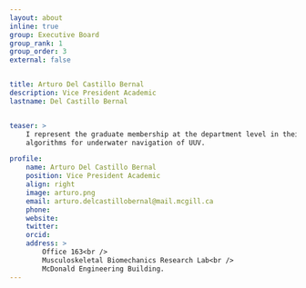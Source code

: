 ```yaml
---
layout: about
inline: true
group: Executive Board
group_rank: 1
group_order: 3
external: false


title: Arturo Del Castillo Bernal
description: Vice President Academic
lastname: Del Castillo Bernal


teaser: >
    I represent the graduate membership at the department level in their academic matters. I attend various departmental and Faculty meetings and get academic updates to you. Outside of GAMES, I am a PhD student at the <a href="https://www.decar.ca/">DECAR Lab</a> working on developing robust 
    algorithms for underwater navigation of UUV.

profile:
    name: Arturo Del Castillo Bernal
    position: Vice President Academic
    align: right
    image: arturo.png
    email: arturo.delcastillobernal@mail.mcgill.ca
    phone: 
    website: 
    twitter: 
    orcid: 
    address: >
        Office 163<br />
        Musculoskeletal Biomechanics Research Lab<br />
        McDonald Engineering Building.
---
```






